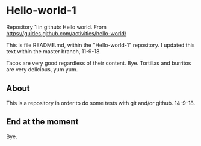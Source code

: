 # Hello-world-1
Repository 1 in github: Hello world. From https://guides.github.com/activities/hello-world/

This is file README.md, within the "Hello-world-1" repository. I updated this text within the master branch, 11-9-18. 

Tacos are very good regardless of their content. Bye. Tortillas and burritos are very delicious, yum yum.

## About

This is a repository in order to do some tests with git and/or github. 14-9-18.

## End at the moment

Bye.
